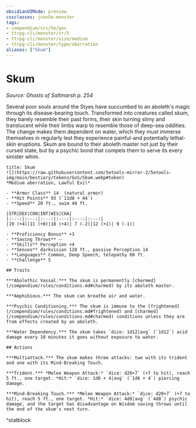 ```yaml
---
obsidianUIMode: preview
cssclasses: json5e-monster
tags:
- compendium/src/5e/gos
- ttrpg-cli/monster/cr/5
- ttrpg-cli/monster/size/medium
- ttrpg-cli/monster/type/aberration
aliases: ["Skum"]
---
```

# Skum
*Source: Ghosts of Saltmarsh p. 254*  

Several poor souls around the Styes have succumbed to an aboleth's magic through its disease-bearing touch. Transformed into creatures called skum, they barely resemble their past forms, their skin turning slimy and translucent while their limbs warp to resemble those of deep-sea oddities. The change makes them dependent on water, which they must immerse themselves in regularly lest they experience painful-and potentially lethal-skin eruptions. Skum are bound to their aboleth master not just by their cursed state, but by a psychic bond that compels them to serve its every sinister whim.

```ad-statblock
title: Skum
![](https://raw.githubusercontent.com/5etools-mirror-2/5etools-img/main/bestiary/tokens/GoS/Skum.webp#token)
*Medium aberration, Lawful Evil*

- **Armor Class** 14  (natural armor)
- **Hit Points** 93 (`11d8 + 44`)
- **Speed** 20 ft., swim 40 ft.

|STR|DEX|CON|INT|WIS|CHA|
|:---:|:---:|:---:|:---:|:---:|:---:|
|19 (+4)|11 (+0)|18 (+4)| 7 (-2)|12 (+1)| 9 (-1)|

- **Proficiency Bonus** +3
- **Saving Throws** ⏤
- **Skills** Perception +4
- **Senses** darkvision 120 ft., passive Perception 14
- **Languages** Common, Deep Speech, telepathy 60 ft.
- **Challenge** 5

## Traits

***Abolethic Vassal.*** The skum is permanently [charmed](/compendium/rules/conditions.md#charmed) by its aboleth master.

***Amphibious.*** The skum can breathe air and water.

***Psychic Conditioning.*** The skum is immune to the [frightened](/compendium/rules/conditions.md#frightened) and [charmed](/compendium/rules/conditions.md#charmed) conditions unless they are from effects created by an aboleth.

***Water Dependency.*** The skum takes `dice: 1d12|avg` (`1d12`) acid damage every 10 minutes it goes without exposure to water.

## Actions

***Multiattack.*** The skum makes three attacks: two with its trident and one with its Mind-Breaking Touch.

***Trident.*** *Melee Weapon Attack:* `dice: d20+7` (+7 to hit), reach 5 ft., one target. *Hit:* `dice: 1d6 + 4|avg` (`1d6 + 4`) piercing damage.

***Mind-Breaking Touch.*** *Melee Weapon Attack:* `dice: d20+7` (+7 to hit), reach 5 ft., one target. *Hit:* `dice: 4d8|avg` (`4d8`) psychic damage, and the target has disadvantage on Wisdom saving throws until the end of the skum's next turn.
```
^statblock